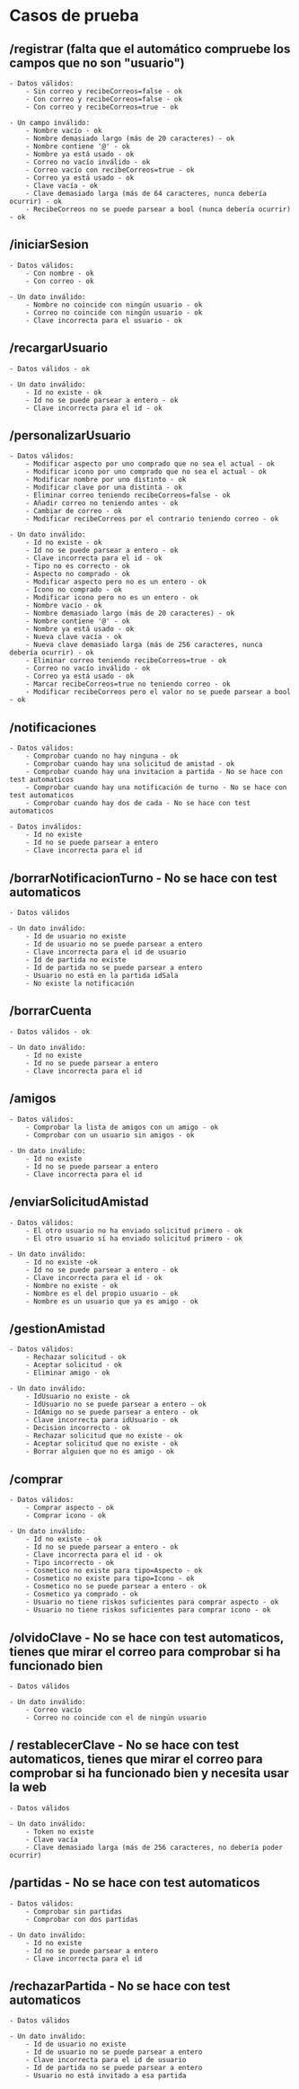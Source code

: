 # Casos de prueba

## /registrar (falta que el automático compruebe los campos que no son "usuario")

	- Datos válidos:
		- Sin correo y recibeCorreos=false - ok
		- Con correo y recibeCorreos=false - ok
		- Con correo y recibeCorreos=true - ok

	- Un campo inválido:
		- Nombre vacío - ok
		- Nombre demasiado largo (más de 20 caracteres) - ok
		- Nombre contiene '@' - ok
		- Nombre ya está usado - ok
		- Correo no vacío inválido - ok
		- Correo vacío con recibeCorreos=true - ok
		- Correo ya está usado - ok
		- Clave vacía - ok
		- Clave demasiado larga (más de 64 caracteres, nunca debería ocurrir) - ok
		- RecibeCorreos no se puede parsear a bool (nunca debería ocurrir) - ok

## /iniciarSesion

	- Datos válidos:
		- Con nombre - ok
		- Con correo - ok

	- Un dato inválido:
		- Nombre no coincide con ningún usuario - ok
		- Correo no coincide con ningún usuario - ok
		- Clave incorrecta para el usuario - ok

## /recargarUsuario

	- Datos válidos - ok

	- Un dato inválido:
		- Id no existe - ok
		- Id no se puede parsear a entero - ok
		- Clave incorrecta para el id - ok

## /personalizarUsuario

	- Datos válidos:
		- Modificar aspecto por uno comprado que no sea el actual - ok
		- Modificar icono por uno comprado que no sea el actual - ok
		- Modificar nombre por uno distinto - ok
		- Modificar clave por una distinta - ok
		- Eliminar correo teniendo recibeCorreos=false - ok
		- Añadir correo no teniendo antes - ok
		- Cambiar de correo - ok
		- Modificar recibeCorreos por el contrario teniendo correo - ok

	- Un dato inválido:
		- Id no existe - ok
		- Id no se puede parsear a entero - ok
		- Clave incorrecta para el id - ok
		- Tipo no es correcto - ok
		- Aspecto no comprado - ok
		- Modificar aspecto pero no es un entero - ok
		- Icono no comprado - ok
		- Modificar icono pero no es un entero - ok
		- Nombre vacío - ok
		- Nombre demasiado largo (más de 20 caracteres) - ok
		- Nombre contiene '@' - ok
		- Nombre ya está usado - ok
		- Nueva clave vacía - ok
		- Nueva clave demasiado larga (más de 256 caracteres, nunca debería ocurrir) - ok
		- Eliminar correo teniendo recibeCorreos=true - ok
		- Correo no vacío inválido - ok
		- Correo ya está usado - ok
		- Marcar recibeCorreos=true no teniendo correo - ok
		- Modificar recibeCorreos pero el valor no se puede parsear a bool - ok

## /notificaciones

	- Datos válidos:
		- Comprobar cuando no hay ninguna - ok
		- Comprobar cuando hay una solicitud de amistad - ok
		- Comprobar cuando hay una invitacion a partida - No se hace con test automaticos
		- Comprobar cuando hay una notificación de turno - No se hace con test automaticos
		- Comprobar cuando hay dos de cada - No se hace con test automaticos

	- Datos inválidos:
		- Id no existe
		- Id no se puede parsear a entero
		- Clave incorrecta para el id

## /borrarNotificacionTurno - No se hace con test automaticos

	- Datos válidos

	- Un dato inválido:
		- Id de usuario no existe
		- Id de usuario no se puede parsear a entero
		- Clave incorrecta para el id de usuario
		- Id de partida no existe
		- Id de partida no se puede parsear a entero
		- Usuario no está en la partida idSala
		- No existe la notificación

## /borrarCuenta

	- Datos válidos - ok

	- Un dato inválido:
		- Id no existe
		- Id no se puede parsear a entero
		- Clave incorrecta para el id



## /amigos

	- Datos válidos:
		- Comprobar la lista de amigos con un amigo - ok
		- Comprobar con un usuario sin amigos - ok

	- Un dato inválido:
		- Id no existe
		- Id no se puede parsear a entero
		- Clave incorrecta para el id

## /enviarSolicitudAmistad

	- Datos válidos:
		- El otro usuario no ha enviado solicitud primero - ok
		- El otro usuario sí ha enviado solicitud primero - ok

	- Un dato inválido:
		- Id no existe -ok
		- Id no se puede parsear a entero - ok
		- Clave incorrecta para el id - ok
		- Nombre no existe - ok
		- Nombre es el del propio usuario - ok
		- Nombre es un usuario que ya es amigo - ok

## /gestionAmistad

	- Datos válidos:
		- Rechazar solicitud - ok
		- Aceptar solicitud - ok
		- Eliminar amigo - ok

	- Un dato inválido:
		- IdUsuario no existe - ok
		- IdUsuario no se puede parsear a entero - ok
		- IdAmigo no se puede parsear a entero - ok
		- Clave incorrecta para idUsuario - ok
		- Decision incorrecto - ok
		- Rechazar solicitud que no existe - ok
		- Aceptar solicitud que no existe - ok
		- Borrar alguien que no es amigo - ok

## /comprar

	- Datos válidos:
		- Comprar aspecto - ok
		- Comprar icono - ok

	- Un dato inválido:
		- Id no existe - ok
		- Id no se puede parsear a entero - ok
		- Clave incorrecta para el id - ok
		- Tipo incorrecto - ok
		- Cosmetico no existe para tipo=Aspecto - ok
		- Cosmetico no existe para tipo=Icono - ok
		- Cosmetico no se puede parsear a entero - ok
		- Cosmetico ya comprado - ok
		- Usuario no tiene riskos suficientes para comprar aspecto - ok
		- Usuario no tiene riskos suficientes para comprar icono - ok

## /olvidoClave - No se hace con test automaticos, tienes que mirar el correo para comprobar si ha funcionado bien

	- Datos válidos

	- Un dato inválido:
		- Correo vacío
		- Correo no coincide con el de ningún usuario

## / restablecerClave - No se hace con test automaticos, tienes que mirar el correo para comprobar si ha funcionado bien y necesita usar la web

	- Datos válidos

	- Un dato inválido:
		- Token no existe
		- Clave vacía
		- Clave demasiado larga (más de 256 caracteres, no debería poder ocurrir)

## /partidas - No se hace con test automaticos

	- Datos válidos:
		- Comprobar sin partidas
		- Comprobar con dos partidas

	- Un dato inválido:
		- Id no existe
		- Id no se puede parsear a entero
		- Clave incorrecta para el id

## /rechazarPartida - No se hace con test automaticos

	- Datos válidos

	- Un dato inválido:
		- Id de usuario no existe
		- Id de usuario no se puede parsear a entero
		- Clave incorrecta para el id de usuario
		- Id de partida no se puede parsear a entero
		- Usuario no está invitado a esa partida